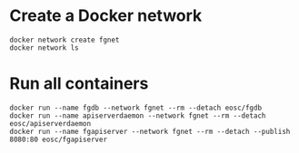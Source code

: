 # Create a Docker network

```
docker network create fgnet
docker network ls
```

# Run all containers

```
docker run --name fgdb --network fgnet --rm --detach eosc/fgdb
docker run --name apiserverdaemon --network fgnet --rm --detach eosc/apiserverdaemon
docker run --name fgapiserver --network fgnet --rm --detach --publish 8080:80 eosc/fgapiserver
```
